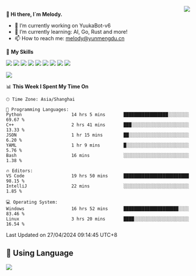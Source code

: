 <a href="#">
  <img align="right" src="https://github-readme-stats.vercel.app/api?username=melodyyuuka&count_private=true&show_icons=true" />
</a>

**👋 Hi there, I`m Melody.**

- 🔭 I’m currently working on YuukaBot-v6
- 🌱 I’m currently learning: AI, Go, Rust and more!
- 📫 How to reach me: melody@yunmengdu.cn

🌟 **My Skills** 

![](https://img.shields.io/badge/-Python-3e74a2?style=flat-square&logo=Python&logoColor=fff)
![](https://img.shields.io/badge/-Java-007396?style=flat-square&logo=OpenJDK&logoColor=fff)
![](https://img.shields.io/badge/-Node.js-339933?style=flat-square&logo=Node.js&logoColor=fff)
![](https://img.shields.io/badge/-Git-f05032?style=flat-square&logo=git&logoColor=fff)
![](https://img.shields.io/badge/-PostgreSQL-4169e1?style=flat-square&logo=PostgreSQL&logoColor=fff)
![](https://img.shields.io/badge/-Rust-000000?style=flat-square&logo=rust&logoColor=fff)
![](https://img.shields.io/badge/-VSCode-007acc?style=flat-square&logo=Visual-Studio-Code&logoColor=fff)
![](https://img.shields.io/badge/-FastAPI-009688?style=flat-square&logo=FastAPI&logoColor=fff)
![](https://img.shields.io/badge/-Linux-000000?style=flat-square&logo=Linux&logoColor=fff)


![](https://wakatime.com/badge/user/fa6dc0e2-47c5-4d2d-ae45-69fec6f2122c.svg)

<!--START_SECTION:waka-->
📊 **This Week I Spent My Time On** 

```text
🕑︎ Time Zone: Asia/Shanghai

💬 Programming Languages: 
Python                   14 hrs 5 mins       █████████████████░░░░░░░░   69.67 % 
C++                      2 hrs 41 mins       ███░░░░░░░░░░░░░░░░░░░░░░   13.33 % 
JSON                     1 hr 15 mins        ██░░░░░░░░░░░░░░░░░░░░░░░    6.20 % 
YAML                     1 hr 9 mins         █░░░░░░░░░░░░░░░░░░░░░░░░    5.76 % 
Bash                     16 mins             ░░░░░░░░░░░░░░░░░░░░░░░░░    1.38 % 

🔥 Editors: 
VS Code                  19 hrs 50 mins      █████████████████████████   98.15 % 
IntelliJ                 22 mins             ░░░░░░░░░░░░░░░░░░░░░░░░░    1.85 % 

💻 Operating System: 
Windows                  16 hrs 52 mins      █████████████████████░░░░   83.46 % 
Linux                    3 hrs 20 mins       ████░░░░░░░░░░░░░░░░░░░░░   16.54 % 
```


 Last Updated on 27/04/2024 09:14:45 UTC+8
<!--END_SECTION:waka-->

## 🥰 **Using Language**

![](https://github-readme-stats.vercel.app/api/wakatime?username=MelodyYuyuko&layout=compact&hide_border=true)
